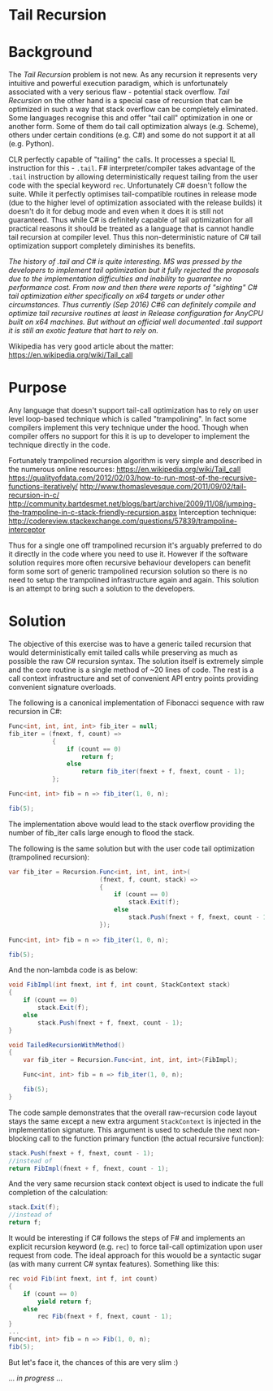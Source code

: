 # Tail Recursion

# Background 
The _Tail Recursion_ problem is not new. As any recursion it represents very intuitive and powerful execution paradigm, which is unfortunately associated with a very serious flaw - potential stack overflow. _Tail Recursion_ on the other hand is a special case of recursion that can be optimized in such a way that stack overflow can be completely eliminated. Some languages recognise this and offer "tail call" optimization in one or another form. Some of them do tail call optimization always (e.g.  Scheme), others under certain conditions (e.g. C#) and some do not support it at all (e.g. Python).

CLR perfectly capable of "tailing" the calls. It processes a special IL instruction for this - `.tail`. F# interpreter/compiler takes advantage of the `.tail` instruction by allowing deterministically request tailing from the user code with the special keyword `rec`. Unfortunately C# doesn't follow the suite. While it perfectly optimises tail-compatible routines in release mode (due to the higher level of optimization associated with the release builds) it doesn't do it for debug mode and even when it does it is still not guaranteed. Thus while C# is definitely capable of tail optimization for all practical reasons it should be treated as a language that is cannot handle tail recursion at compiler level. Thus this non-deterministic nature of C# tail optimization support completely diminishes its benefits.

_The history of .tail and C# is quite interesting. MS was pressed by the developers to implement tail optimization but it fully rejected the proposals due to the implementation difficulties and inability to guarantee no performance cost. From now and then there were reports of "sighting" C# tail optimization either specifically on x64 targets or under other circumstances. Thus currently (Sep 2016) C#6 can definitely compile and optimize tail recursive routines at least in Release configuration for AnyCPU built on x64 machines. But without an official well documented .tail support it is still an exotic feature that hart to rely on._ 

Wikipedia has very good article about the matter: https://en.wikipedia.org/wiki/Tail_call

# Purpose
Any language that doesn't support tail-call optimization has to rely on user level loop-based technique which is called "trampolining". In fact some compilers implement this very technique under the hood. Though when compiler offers no support for this it is up to developer to implement the technique directly in the code.

Fortunately trampolined recursion algorithm is very simple and described in the numerous online resources:
https://en.wikipedia.org/wiki/Tail_call
https://qualityofdata.com/2012/02/03/how-to-run-most-of-the-recursive-functions-iteratively/
http://www.thomaslevesque.com/2011/09/02/tail-recursion-in-c/
http://community.bartdesmet.net/blogs/bart/archive/2009/11/08/jumping-the-trampoline-in-c-stack-friendly-recursion.aspx
Interception technique: http://codereview.stackexchange.com/questions/57839/trampoline-interceptor

Thus for a single one off trampolined recursion it's arguably preferred to do it directly in the code where you need to use it. However if the software solution requires more often recursive behaviour developers can benefit form some sort of generic trampolined recursion solution so there is no need to setup the trampolined infrastructure again and again. This solution is an attempt to bring such a solution to the developers. 
 
# Solution 
The objective of this exercise was to have a generic tailed recursion that would deterministically emit tailed calls while preserving as much as possible the raw C# recursion syntax. The solution itself is extremely simple and the core routine is a single method of ~20 lines of code. The rest is a call context infrastructure and set of convenient API entry points providing convenient signature overloads.

The following is a canonical implementation of Fibonacci sequence with raw recursion in C#:

```C#
Func<int, int, int, int> fib_iter = null;
fib_iter = (fnext, f, count) =>
            {
                if (count == 0)
                    return f;
                else
                    return fib_iter(fnext + f, fnext, count - 1);
            };

Func<int, int> fib = n => fib_iter(1, 0, n);

fib(5);
```
The implementation above would lead to the stack overflow providing the number of fib_iter calls large enough to flood the stack.

The following is the same solution but with the user code tail optimization (trampolined recursion):
```C#
var fib_iter = Recursion.Func<int, int, int, int>(
                         (fnext, f, count, stack) =>
                         {
                             if (count == 0)
                                 stack.Exit(f);
                             else
                                 stack.Push(fnext + f, fnext, count - 1);
                         });
                         
Func<int, int> fib = n => fib_iter(1, 0, n);

fib(5);
``` 
And the non-lambda code is as below:
```C#
void FibImpl(int fnext, int f, int count, StackContext stack)
{
    if (count == 0)
        stack.Exit(f);
    else
        stack.Push(fnext + f, fnext, count - 1);
}

void TailedRecursionWithMethod()
{
    var fib_iter = Recursion.Func<int, int, int, int>(FibImpl);

    Func<int, int> fib = n => fib_iter(1, 0, n);

    fib(5);
}
```
The code sample demonstrates that the overall raw-recursion code layout stays the same except a new extra argument `StackContext` is injected in the implementation signature. This argument is used to schedule the next non-blocking call to the function primary function (the actual recursive function):
```C#
stack.Push(fnext + f, fnext, count - 1);
//instead of 
return FibImpl(fnext + f, fnext, count - 1);
```
And the very same recursion stack context object is used to indicate the full completion of the calculation:
```C#
stack.Exit(f);
//instead of 
return f;
```
It would be interesting if C# follows the steps of F# and implements an explicit recursion keyword (e.g. `rec`) to force tail-call optimization upon user request from code. The ideal approach for this wouold be a syntactic sugar (as with many current C# syntax features). Something like this:
```C#
rec void Fib(int fnext, int f, int count)
{
    if (count == 0)
        yield return f;
    else
        rec Fib(fnext + f, fnext, count - 1);
}
...
Func<int, int> fib = n => Fib(1, 0, n);
fib(5);
```
But let's face it, the chances of this are very slim :) 

... _in progress_ ...